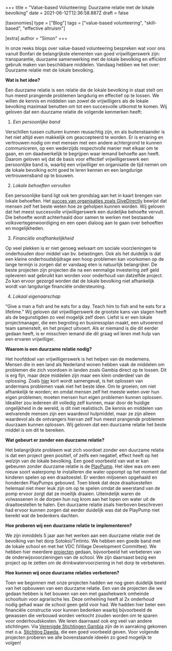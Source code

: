 +++
title = "Value-based Volunteering: Duurzame relatie met de lokale bevolking"
date = 2021-06-12T12:36:58.887Z
draft = false

[taxonomies]
type = ["Blog"]
tags = ["value-based volunteering", "skill-based", "effective altruism"]

[extra]
author = "Simon"
+++
<!--StartFragment-->

In onze reeks blogs over value-based volunteering bespreken wat voor ons vanuit Bonfari de belangrijkste elementen van goed vrijwilligerswerk zijn: transparantie, duurzame samenwerking met de lokale bevolking en efficiënt gebruik maken van beschikbare middelen. Vandaag hebben we het over: Duurzame relatie met de lokale bevolking. <!-- more --> 

**Wat is het idee?**

Een duurzame relatie is een relatie die de lokale bevolking in staat stelt om hun meest prangende problemen langdurig en effectief op te lossen. We willen de kennis en middelen van zowel de vrijwilligers als de lokale bevolking maximaal benutten om tot een succesvolle uitkomst te komen. Wij geloven dat een duurzame relatie de volgende kenmerken heeft:

1. *Een persoonlijke band*

Verschillen tussen culturen kunnen reusachtig zijn, en als buitenstaander is het niet altijd even makkelijk om geaccepteerd te worden. Er is ervaring en vertrouwen nodig om met mensen met een andere achtergrond te kunnen communiceren, op een wederzijds respectvolle manier met elkaar om te gaan, en om daadwerkelijk te begrijpen waar iemand behoefte aan heeft. Daarom geloven wij dat de basis voor effectief vrijwilligerswerk een persoonlijke band is, waarbij een vrijwilliger en organisatie de tijd nemen om de lokale bevolking echt goed te leren kennen en een langdurige vertrouwensband op te bouwen.

2. *Lokale behoeften vervullen*

Een persoonlijke band ligt ook ten grondslag aan het in kaart brengen van lokale behoeften. Het [succes van organisaties zoals GiveDirectly](https://www.givewell.org/charities/give-directly) bewijst dat mensen zelf het beste weten hoe ze geholpen kunnen worden. Wij geloven dat het meest succesvolle vrijwilligerswerk een duidelijke behoefte vervult. Die behoefte wordt achterhaald door samen te werken met bestaande volksvertegenwoordiging en een open dialoog aan te gaan over behoeften en mogelijkheden.

3. *Financiële onafhankelijkheid*

Op veel plekken is er niet genoeg welvaart om sociale voorzieningen te onderhouden door middel van bv. belastingen. Ook als het duidelijk is dat een kleine onderhoudsbijdrage een hoop problemen kan voorkomen op de lange termijn is zorgen dat er vandaag eten is natuurlijk belangrijker. De beste projecten zijn projecten die na een eenmalige investering zelf geld opleveren wat gebruikt kan worden voor onderhoud van datzelfde project. Zo kan ervoor gezorgd worden dat de lokale bevolking niet afhankelijk wordt van langdurige financiële ondersteuning.

4. *Lokaal eigenaarschap*

“Give a man a fish and he eats for a day. Teach him to fish and he eats for a lifetime.” Wij geloven dat vrijwilligerswerk de grootste kans van slagen heeft als de begunstigden zo veel mogelijk zelf doen. Liefst is er een lokale projectmanager, die een begroting en businessplan maakt, een uitvoerend team samenstelt, en het project uitvoert. Als er niemand is die dit eerder gedaan heeft, is er misschien iemand die dit graag wil leren met hulp van een ervaren vrijwilliger. 

**Waarom is een duurzame relatie nodig?**

Het hoofddoel van vrijwilligerswerk is het helpen van de medemens. Mensen die in een land als Nederland wonen hebben vaak de middelen om problemen die zich voordoen in landen zoals Gambia direct op te lossen. Dit is erg fijn, maar deze middelen zijn maar een klein onderdeel van de oplossing. Zoals [hier](https://exploringyourmind.com/3-reasons-not-solve-peoples-problems/) kort wordt samengevat, is het oplossen van andermans problemen vaak niet het beste idee. Om te groeien; om niet afhankelijk te worden; en omdat mensen zelf het meeste weten over hun eigen problemen; moeten mensen hun eigen problemen kunnen oplossen. Idealiter zou iedereen dit volledig zelf kunnen, maar door de huidige ongelijkheid in de wereld, is dit niet realistisch. De kennis en middelen van welvarende mensen zijn een waardevol hulpmiddel, maar ze zijn alleen waardevol als de ontvangers hiervan zelf hun meest prangende problemen duurzaam kunnen oplossen. Wij geloven dat een duurzame relatie het beste middel is om dit te bereiken.

**Wat gebeurt er zonder een duurzame relatie?**

Het belangrijkste probleem wat zich voordoet zonder een duurzame relatie is dat een project geen positief, of zelfs een negatief, effect heeft op het welzijn van de lokale bevolking. Een goed voorbeeld van wat er kan gebeuren zonder duurzame relatie is de [PlayPump](https://news.climate.columbia.edu/2010/07/01/the-playpump-what-went-wrong/). Het idee was om een nieuw soort waterpomp te installeren die water oppompt op het moment dat kinderen spelen op een draaitoestel. Er werden miljoenen opgehaald en honderden PlayPumps gebouwd. Toen bleek dat deze draaitoestellen helemaal niet meer leuk zijn om op te spelen omdat de weerstand van de pomp ervoor zorgt dat ze moeilijk draaien. Uiteindelijk waren de volwassenen in de dorpen hun rug krom aan het lopen om water uit de draaitoestellen te halen. Een duurzame relatie zoals hierboven beschreven had ervoor kunnen zorgen dat eerder duidelijk was dat de PlayPump niet bereikt wat de bedenkers dachten.

**Hoe proberen wij een duurzame relatie te implementeren?** 

We zijn inmiddels 5 jaar aan het werken aan een duurzame relatie met de bevolking van het dorp Sotokoi/Tintinto. We hebben een goede band met de lokale school en met het VDC (Village Development Committee). We hebben hier meerdere [projecten](https://bonfari.net/projecten/) gedaan, bijvoorbeeld het verbeteren van de onderwijsvoorzieningen van de school. We zijn daarnaast bezig een project op te zetten om de drinkwatervoorziening in het dorp te verbeteren.

**Hoe kunnen wij onze duurzame relaties verbeteren?** 

Toen we begonnen met onze projecten hadden we nog geen duidelijk beeld van het opbouwen van een duurzame relatie. Een van de projecten die we gedaan hebben is het bouwen van een met gaashekwerk omheinde schooltuin voor agrarische les. Deze omheining heeft al 2x onderhoud nodig gehad waar de school geen geld voor had. We hadden hier beter een financiële constructie voor kunnen bedenken waarbij bijvoorbeeld de gewassen die verbouwd worden verkocht zouden worden om te sparen voor onderhoudskosten. We leren daarnaast ook erg veel van andere stichtingen. Via [Verenigde Stichtingen Gambia](https://www.vsgambia.com/) zijn de in aanraking gekomen met o.a. [Stichting Dawda](https://www.dawdasg.nl/), die een goed voorbeeld geven. Voor volgende projecten proberen we alle bovenstaande ideeën zo goed mogelijk te volgen!

<!--EndFragment-->